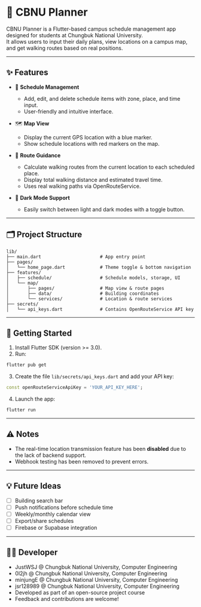 # 📘 CBNU Planner

CBNU Planner is a Flutter-based campus schedule management app designed for students at Chungbuk National University.  
It allows users to input their daily plans, view locations on a campus map, and get walking routes based on real positions.

---

## ✨ Features

- 📅 **Schedule Management**  
  - Add, edit, and delete schedule items with zone, place, and time input.  
  - User-friendly and intuitive interface.

- 🗺️ **Map View**  
  - Display the current GPS location with a blue marker.  
  - Show schedule locations with red markers on the map.

- 🧭 **Route Guidance**  
  - Calculate walking routes from the current location to each scheduled place.  
  - Display total walking distance and estimated travel time.  
  - Uses real walking paths via OpenRouteService.

- 🌙 **Dark Mode Support**  
  - Easily switch between light and dark modes with a toggle button.

---

## 🗂️ Project Structure

```
lib/
├── main.dart                      # App entry point
├── pages/
│   └── home_page.dart             # Theme toggle & bottom navigation
├── features/
│   ├── schedule/                  # Schedule models, storage, UI
│   └── map/
│       ├── pages/                 # Map view & route pages
│       ├── data/                  # Building coordinates
│       └── services/              # Location & route services
├── secrets/
│   └── api_keys.dart              # Contains OpenRouteService API key
```

---

## 🚀 Getting Started

1. Install Flutter SDK (version >= 3.0).
2. Run:

```bash
flutter pub get
```

3. Create the file `lib/secrets/api_keys.dart` and add your API key:

```dart
const openRouteServiceApiKey = 'YOUR_API_KEY_HERE';
```

4. Launch the app:

```bash
flutter run
```

---

## ⚠️ Notes

- The real-time location transmission feature has been **disabled** due to the lack of backend support.
- Webhook testing has been removed to prevent errors.

---

## 💡 Future Ideas

- [ ] Building search bar  
- [ ] Push notifications before schedule time  
- [ ] Weekly/monthly calendar view  
- [ ] Export/share schedules  
- [ ] Firebase or Supabase integration

---

## 👨‍💻 Developer

- JustWSJ @ Chungbuk National University, Computer Engineering 
- 0l2jh @ Chungbuk National University, Computer Engineering 
- minjungE @ Chungbuk National University, Computer Engineering 
- jsr128989 @ Chungbuk National University, Computer Engineering 
- Developed as part of an open-source project course  
- Feedback and contributions are welcome!